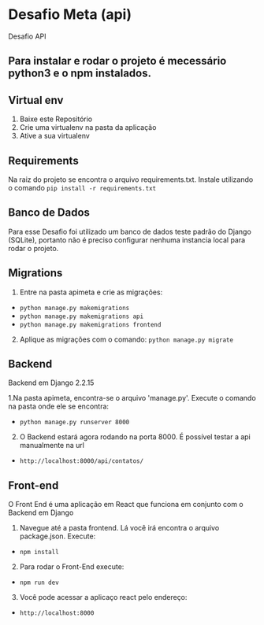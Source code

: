 # Desafio Meta (api)
Desafio API

## Para instalar e rodar o projeto é mecessário python3 e o npm instalados. 

## Virtual env
1. Baixe este Repositório
2. Crie uma virtualenv na pasta da aplicação
3. Ative a sua virtualenv

## Requirements
Na raiz do projeto se encontra o arquivo requirements.txt. Instale utilizando o comando
`pip install -r requirements.txt`

## Banco de Dados
Para esse Desafio foi utilizado um banco de dados teste padrão do Django (SQLite), portanto não é preciso configurar nenhuma instancia local para rodar o projeto.

## Migrations
1. Entre na pasta apimeta e crie as migrações:

- `python manage.py makemigrations`
- `python manage.py makemigrations api`
- `python manage.py makemigrations frontend`

2. Aplique as migrações com o comando:
`python manage.py migrate `

## Backend
Backend em Django 2.2.15

1.Na pasta apimeta, encontra-se o arquivo 'manage.py'. Execute o comando na pasta onde ele se encontra:
- `python manage.py runserver 8000 `

2. O Backend estará agora rodando na porta 8000. É possível testar a api manualmente na url
- `http://localhost:8000/api/contatos/`

## Front-end
O Front End é uma aplicação em React que funciona em conjunto com o Backend em Django

1. Navegue até a pasta frontend. Lá você irá encontra o arquivo package.json. Execute:
- `npm install`  

2. Para rodar o Front-End execute:
- `npm run dev`

3. Você pode acessar a aplicaço react pelo endereço: 
- `http://localhost:8000`


